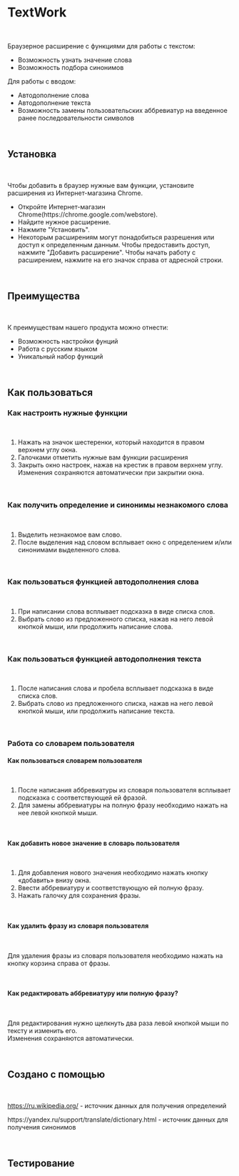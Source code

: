 # TextWork
<br><p>Браузерное расширение с функциями для работы с текстом:
  <ul>
  <li>Возможность узнать значение слова</li>
  <li>Возможность подбора синонимов</li>
  </ul>
Для работы с вводом:
 <ul>
  <li>Автодополнение слова</li>
  <li>Автодополнение текста</li>
  <li>Возможность замены пользовательских аббревиатур на введенное ранее последовательности символов</li>
  </ul>
</p><br>

## Установка 
<br><p>Чтобы добавить в браузер нужные вам функции, установите расширения из Интернет-магазина Chrome.</p>
<ul>
  <li>Откройте Интернет-магазин Chrome(https://chrome.google.com/webstore).</li>
  <li> Найдите нужное расширение.</li>
  <li> Нажмите "Установить".</li>
  <li>Некоторым расширениям могут понадобиться разрешения или доступ к определенным данным. Чтобы предоставить доступ, нажмите "Добавить расширение".
 Чтобы начать работу с расширением, нажмите на его значок справа от адресной строки.</li>
 </ul><br>

## Преимущества 
<br><p>К преимуществам нашего продукта можно отнести:</p>
 <ul>
  <li>Возможность настройки фунций</li>  
  <li>Работа с русским языком</li>
  <li>Уникальный набор функций</li>
 </ul></br> 
 
## Как пользоваться

### Как настроить нужные функции
<br>
<ol>
  <li>Нажать на значок шестеренки, который находится в правом верхнем углу окна.</li>
  <li>Галочками отметить нужные вам функции расширения</li>
  <li>Закрыть окно настроек, нажав на крестик в правом верхнем углу. Изменения сохраняются автоматически при закрытии окна.</li>
 </ol><br>
 
 ### Как получить определение и синонимы незнакомого слова
 
<br>
<ol>
  <li>Выделить незнакомое вам слово.</li>
  <li>После выделения над словом всплывает окно с определением и/или синонимами выделенного слова.</li>
</ol><br>
 
 ### Как пользоваться функцией автодополнения слова

<br>
<ol>
  <li>При написании слова всплывает подсказка в виде списка слов.</li>
  <li>Выбрать слово из предложенного списка, нажав на него левой кнопкой мыши, или продолжить написание слова.</li>
</ol><br>

### Как пользоваться функцией автодополнения текста

<br>
<ol>
  <li>После написания слова и пробела всплывает подсказка в виде списка слов.</li>
  <li>Выбрать слово из предложенного списка, нажав на него левой кнопкой мыши, или продолжить написание текста.</li>
</ol><br>

### Работа со словарем пользователя

#### Как пользоваться словарем пользователя

<br>
<ol>
  <li>После написания аббревиатуры из словаря пользователя всплывает подсказка с соответствующей ей фразой.</li>
  <li>Для замены аббревиатуры на полную фразу необходимо нажать на нее левой кнопкой мыши.</li>
</ol><br>

#### Как добавить новое значение в словарь пользователя

<br>
<ol>
  <li>Для добавления нового значения необходимо нажать кнопку «добавить» внизу окна.</li>
  <li>Ввести аббревиатуру и соответствующую ей полную фразу.</li>
  <li>Нажать галочку для сохранения фразы.</li>
</ol><br>

#### Как удалить фразу из словаря пользователя 

<br><p>Для удаления фразы из словаря пользователя необходимо нажать на кнопку корзина справа от фразы.</p><br>

#### Как редактировать аббревиатуру или полную фразу?

<br><p>Для редактирования нужно щелкнуть два раза левой кнопкой мыши по тексту и изменить его.<br>
Изменения сохраняются автоматически.</p><br>

## Создано с помощью
<br><p>https://ru.wikipedia.org/ - источник данных для получения определений</p>
<p>https://yandex.ru/support/translate/dictionary.html - источник данных для получения синонимов</p><br>

## Тестирование
